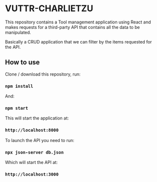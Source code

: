 # VUTTR-CHARLIETZU

This repository contains a Tool management application using React and makes requests for a third-party API that contains all the data to be manipulated. <br />

Basically a CRUD application that we can filter by the items requested for the API.

## How to use

Clone / download this repository, run:

### `npm install`

And:

### `npm start`

This will start the application at:

### `http://localhost:8000`

To launch the API you need to run:

### `npx json-server db.json`

Which will start the API at:

### `http://localhost:3000`
